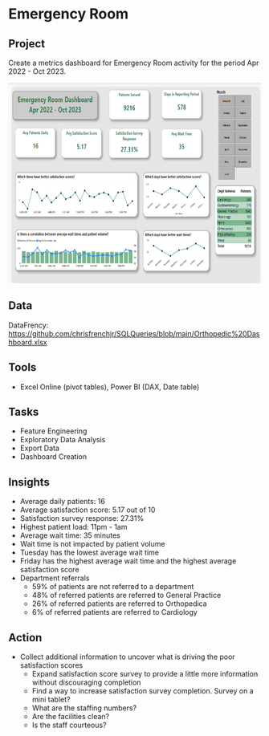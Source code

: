 # Emergency Room


## Project
Create a metrics dashboard for Emergency Room activity for the period Apr 2022 - Oct 2023.

<img src="https://github.com/Sarah269/glowing-dollop/blob/main/EmergencyRoom/EmergencyRoom.png" height=400>

## Data
DataFrency: https://github.com/chrisfrenchjr/SQLQueries/blob/main/Orthopedic%20Dashboard.xlsx

## Tools
- Excel Online (pivot tables), Power BI (DAX, Date table)

## Tasks
- Feature Engineering
- Exploratory Data Analysis
- Export Data
- Dashboard Creation

## Insights
- Average daily patients: 16
- Average satisfaction score: 5.17 out of 10
- Satisfaction survey response: 27.31%
- Highest patient load: 11pm - 1am
- Average wait time: 35 minutes
- Wait time is not impacted by patient volume
- Tuesday has the lowest average wait time
- Friday has the highest average wait time and the highest average satisfaction score
- Department referrals
  - 59% of patients are not referred to a department
  - 48% of referred patients are referred to General Practice
  - 26% of referred patients are referred to Orthopedica
  - 6% of referred patients are referred to Cardiology

## Action
-  Collect additional information to uncover what is driving the poor satisfaction scores
    - Expand satisfaction score survey to provide a little more information without discouraging completion
    - Find a way to increase satisfaction survey completion.  Survey on a mini tablet?
    - What are the staffing numbers?
    - Are the facilities clean?
    - Is the staff courteous?
  
